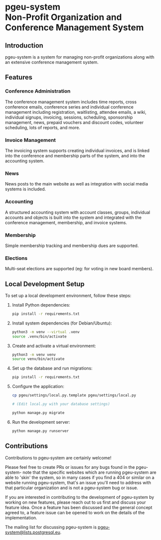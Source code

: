 # pgeu-system <br/> Non-Profit Organization and Conference Management System

## Introduction

pgeu-system is a system for managing non-profit organizations along with an
extensive conference management system.

## Features

### Conference Administration

The conference management system includes time reports, cross conference emails,
conference series and individual conference management including registration,
waitlisting, attendee emails, a wiki, individual signups, invoicing, sessions,
scheduling, sponsorship management, news, prepaid vouchers and discount codes,
volunteer scheduling, lots of reports, and more.

### Invoice Management

The invoicing system supports creating individual invoices, and is linked into
the conference and membership parts of the system, and into the accounting
system.

### News

News posts to the main website as well as integration with social media systems
is included.

### Accounting

A structured accounting system with account classes, groups, individual accounts
and objects is built into the system and integrated with the conference management,
membership, and invoice systems.

### Membership

Simple membership tracking and membership dues are supported.

### Elections

Multi-seat elections are supported (eg: for voting in new board members).

## Local Development Setup

To set up a local development environment, follow these steps:

1.  Install Python dependencies:


    ```bash
    pip install -r requirements.txt


    ```

2.  Install system dependencies (for Debian/Ubuntu):

    ```bash
    python3 -m venv --virtual .venv
    source .venv/bin/activate

    ```

3.  Create and activate a virtual environment:


    ```bash
    python3 -m venv venv
    source venv/bin/activate


    ```

4.  Set up the database and run migrations:

    ```bash
    pip install -r requirements.txt
    ```

4.  Configure the application:
    ```bash
    cp pgeu/settings/local.py.template pgeu/settings/local.py

    # (Edit local.py with your database settings)

    python manage.py migrate
    ```

5.  Run the development server:

    ```bash
    python manage.py runserver
    ```

## Contributions

Contributions to pgeu-system are certainly welcome!

Please feel free to create PRs or issues for any bugs found in the pgeu-system-
note that the specific websites which are running pgeu-system are able to 'skin'
the system, so in many cases if you find a 404 or similar on a website running
pgeu-system, that's an issue you'll need to address with that particular organization
and is not a pgeu-system bug or issue.

If you are interested in contributing to the development of pgeu-system by
working on new features, please reach out to us first and discuss your feature
idea.  Once a feature has been discussed and the general concept agreed to, a
feature issue can be opened to work on the details of the implementation.

The mailing list for discussing pgeu-system is <pgeu-system@lists.postgresql.eu>.
